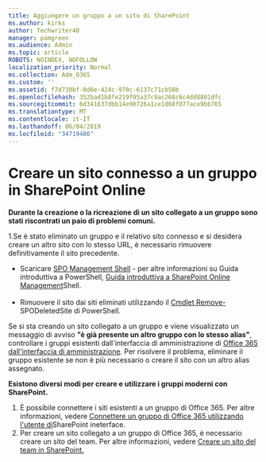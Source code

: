 ```yaml
---
title: Aggiungere un gruppo a un sito di SharePoint
ms.author: kirks
author: Techwriter40
manager: pamgreen
ms.audience: Admin
ms.topic: article
ROBOTS: NOINDEX, NOFOLLOW
localization_priority: Normal
ms.collection: Adm_O365
ms.custom: ''
ms.assetid: f7d730bf-0d6e-424c-970c-6137c71cb50b
ms.openlocfilehash: 352bad1b8fe219f95a37c9ac268c6c4dd8801dfc
ms.sourcegitcommit: 6d341637dbb14e90726a1ce1d68f077ace9bb765
ms.translationtype: MT
ms.contentlocale: it-IT
ms.lasthandoff: 06/04/2019
ms.locfileid: "34719486"
---
```

# <a name="create-group-connected-site-in-sharepoint-online"></a>Creare un sito connesso a un gruppo in SharePoint Online

<p><strong>Durante la creazione o la ricreazione di un sito collegato a un gruppo sono stati riscontrati un paio di problemi comuni.&nbsp;</strong></p>  <p>1.Se è stato eliminato un gruppo e il relativo sito connesso e si desidera creare un altro sito con lo stesso URL, è necessario rimuovere definitivamente il sito precedente.</p>  <ul>  <li>Scaricare <a title="SPO Management Shell" href="https://support.office.com/en-ie/article/introduction-to-the-sharepoint-online-management-shell-c16941c3-19b4-4710-8056-34c034493429">SPO Management Shell</a> - per altre informazioni su Guida introduttiva a PowerShell, <a title="vedere Guida introduttiva a SharePoint Online Management Shell" href="https://docs.microsoft.com/en-us/powershell/module/sharepoint-online/remove-sposite?view=sharepoint-ps">Guida introduttiva a SharePoint Online Management</a>Shell. <br /><br /></li>  <li>Rimuovere il sito dai siti eliminati utilizzando il <a title="SPODeletedSite" href="https://docs.microsoft.com/en-us/powershell/module/sharepoint-online/remove-sposite?view=sharepoint-ps">Cmdlet Remove-</a> SPODeletedSite di PowerShell.</li>  </ul>  <p>Se si sta creando un sito collegato a un gruppo e viene visualizzato un messaggio di avviso <strong>"è già presente un altro gruppo con lo stesso alias"</strong>, controllare i gruppi esistenti dall'interfaccia di amministrazione di <a title="Office 365" href="https://admin.microsoft.com/Adminportal/Home?source=applauncher#/groups">Office 365 dall'interfaccia di amministrazione</a>. Per risolvere il problema, eliminare il gruppo esistente se non è più necessario o creare il sito con un altro alias assegnato.&nbsp;</p>  <p><strong>Esistono diversi modi per creare e utilizzare i gruppi moderni con SharePoint.&nbsp;</strong></p>  <ol>  <li>È possibile connettere i siti esistenti a un gruppo di Office 365. Per altre informazioni, vedere <a title="connettere un gruppo di Office 365 utilizzando l'utente di ineterface di SharePoint" href="https://docs.microsoft.com/en-us/sharepoint/dev/transform/modernize-connect-to-office365-group#connect-an-office-365-group-using-the-sharepoint-user-interface">Connettere un gruppo di Office 365 utilizzando l'utente di</a>SharePoint ineterface.</li>  <li>Per creare un sito collegato a un gruppo di Office 365, è necessario creare un sito del team. Per altre informazioni, vedere <a title="creare un sito del team in SharePoint" href="https://support.office.com/en-us/article/create-a-team-site-in-sharepoint-ef10c1e7-15f3-42a3-98aa-b5972711777d">Creare un sito del team in SharePoint.</a></li>  </ol>

